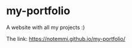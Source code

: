 # my-portfolio
A website with all my projects :)


The link: https://notemmi.github.io/my-portfolio/